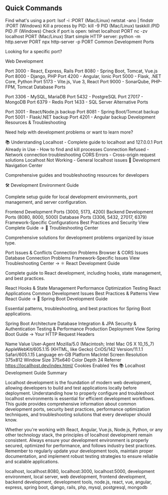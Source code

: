 ## Quick Commands
 
Find what's using a port:
lsof -i :PORT (Mac/Linux)
netstat -ano | findstr :PORT (Windows)
Kill a process by PID:
kill -9 PID (Mac/Linux)
taskkill /PID PID /F (Windows)
Check if port is open:
telnet localhost PORT
nc -zv localhost PORT (Mac/Linux)
Start simple HTTP server:
python -m http.server PORT
npx http-server -p PORT
Common Development Ports

Looking for a specific port?

Web Development

Port 3000 - React, Express, Rails
Port 8080 - Spring Boot, Tomcat, Vue.js
Port 8000 - Django, PHP
Port 4200 - Angular, Ionic
Port 5000 - Flask, .NET Core, Python
Port 5173 - Vite.js, Vue 3, React
Port 9000 - SonarQube, PHP-FPM, Tomcat
Database Ports

Port 3306 - MySQL, MariaDB
Port 5432 - PostgreSQL
Port 27017 - MongoDB
Port 6379 - Redis
Port 1433 - SQL Server
Alternative Ports

Port 3001 - React/Node.js backup
Port 8081 - Spring Boot/Tomcat backup
Port 5001 - Flask/.NET backup
Port 4201 - Angular backup
Development Resources & Troubleshooting

Need help with development problems or want to learn more?

📚 Understanding Localhost - Complete guide to localhost and 127.0.0.1
Port Already in Use - How to find and kill processes
Connection Refused - Network connection troubleshooting
CORS Errors - Cross-origin request solutions
Localhost Not Working - General localhost issues
🎯 Development Navigation Center

Comprehensive guides and troubleshooting resources for developers

🛠️ Development Environment Guide

Complete setup guide for local development environments, port management, and server configuration.

Frontend Development Ports (3000, 5173, 4200)
Backend Development Ports (8080, 8000, 5000)
Database Ports (3306, 5432, 27017, 6379)
Framework-Specific Configurations
Best Practices and Security
View Complete Guide →
🔧 Troubleshooting Center

Comprehensive solutions for development problems organized by issue type.

Port Issues & Conflicts
Connection Problems
Browser & CORS Issues
Database Connection Problems
Framework-Specific Issues
View Troubleshooting Center →
⚛️ React Development Guide

Complete guide to React development, including hooks, state management, and best practices.

React Hooks & State Management
Performance Optimization
Testing React Applications
Common Development Issues
Best Practices & Patterns
View React Guide →
🍃 Spring Boot Development Guide

Essential patterns, troubleshooting, and best practices for Spring Boot applications.

Spring Boot Architecture
Database Integration & JPA
Security & Authentication
Testing & Performance
Production Deployment
View Spring Boot Guide →
Your HTTP Request Headers

Name	Value
User-Agent	Mozilla/5.0 (Macintosh; Intel Mac OS X 10_15_7) AppleWebKit/605.1.15 (KHTML, like Gecko) CriOS/142 Version/11.1.1 Safari/605.1.15
Language	en-GB
Platform	MacIntel
Screen Resolution	375x812
Window Size	375x640
Color Depth	24
Referrer	https://locallhost.dev/index.html/
Cookies Enabled	Yes
📚 Localhost Development Guide Summary

Localhost development is the foundation of modern web development, allowing developers to build and test applications locally before deployment. Understanding how to properly configure and troubleshoot localhost environments is essential for efficient development workflows. This guide provides comprehensive information about common development ports, security best practices, performance optimization techniques, and troubleshooting solutions that every developer should know.

Whether you're working with React, Angular, Vue.js, Node.js, Python, or any other technology stack, the principles of localhost development remain consistent. Always ensure your development environment is properly secured, optimized for performance, and follows industry best practices. Remember to regularly update your development tools, maintain proper documentation, and implement robust testing strategies to ensure reliable and scalable applications.

localhost, locallhost:8080, localhost:3000, localhost:5000, development environment, local server, web development, frontend development, backend development, development tools, node.js, react, vue, angular, express, spring boot, django, rails, php, mysql, postgresql, mongodb

